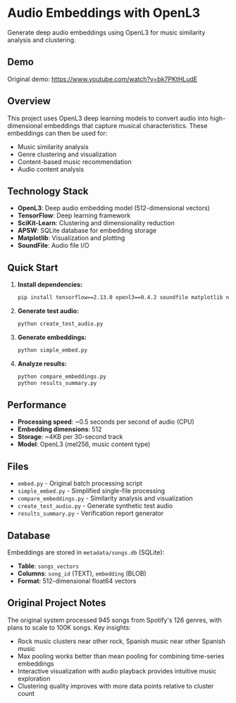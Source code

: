 # Audio Embeddings with OpenL3

Generate deep audio embeddings using OpenL3 for music similarity analysis and clustering.

## Demo
Original demo: https://www.youtube.com/watch?v=bk7PKtHLudE

## Overview

This project uses OpenL3 deep learning models to convert audio into high-dimensional embeddings that capture musical characteristics. These embeddings can then be used for:
- Music similarity analysis
- Genre clustering and visualization  
- Content-based music recommendation
- Audio content analysis

## Technology Stack

- **OpenL3**: Deep audio embedding model (512-dimensional vectors)
- **TensorFlow**: Deep learning framework
- **SciKit-Learn**: Clustering and dimensionality reduction
- **APSW**: SQLite database for embedding storage
- **Matplotlib**: Visualization and plotting
- **SoundFile**: Audio file I/O

## Quick Start

1. **Install dependencies:**
   ```bash
   pip install tensorflow==2.13.0 openl3==0.4.2 soundfile matplotlib numpy scikit-image apsw
   ```

2. **Generate test audio:**
   ```bash
   python create_test_audio.py
   ```

3. **Generate embeddings:**
   ```bash
   python simple_embed.py
   ```

4. **Analyze results:**
   ```bash
   python compare_embeddings.py
   python results_summary.py
   ```

## Performance

- **Processing speed**: ~0.5 seconds per second of audio (CPU)
- **Embedding dimensions**: 512
- **Storage**: ~4KB per 30-second track
- **Model**: OpenL3 (mel256, music content type)


## Files

- `embed.py` - Original batch processing script
- `simple_embed.py` - Simplified single-file processing
- `compare_embeddings.py` - Similarity analysis and visualization
- `create_test_audio.py` - Generate synthetic test audio
- `results_summary.py` - Verification report generator

## Database

Embeddings are stored in `metadata/songs.db` (SQLite):
- **Table**: `songs_vectors`
- **Columns**: `song_id` (TEXT), `embedding` (BLOB)
- **Format**: 512-dimensional float64 vectors

## Original Project Notes

The original system processed 945 songs from Spotify's 126 genres, with plans to scale to 100K songs. Key insights:
- Rock music clusters near other rock, Spanish music near other Spanish music
- Max pooling works better than mean pooling for combining time-series embeddings
- Interactive visualization with audio playback provides intuitive music exploration
- Clustering quality improves with more data points relative to cluster count
